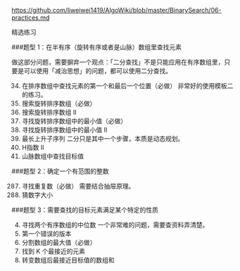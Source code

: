 https://github.com/liweiwei1419/AlgoWiki/blob/master/BinarySearch/06-practices.md

精选练习

###题型 1：在半有序（旋转有序或者是山脉）数组里查找元素

做这部分问题，需要摒弃一个观点：「二分查找」不是只能应用在有序数组里，只要是可以使用「减治思想」的问题，都可以使用二分查找。

34. 在排序数组中查找元素的第一个和最后一个位置（必做）	非常好的使用模板二的练习。  
33. 搜索旋转排序数组（必做）  
81. 搜索旋转排序数组 II	  
153. 寻找旋转排序数组中的最小值（必做）	
154. 寻找旋转排序数组中的最小值 II	  
300. 最长上升子序列	二分只是其中一个步骤，本质是动态规划。  
275. H指数 II	  
1095. 山脉数组中查找目标值  

###题型 2：确定一个有范围的整数

287. 寻找重复数（必做）	需要结合抽屉原理。  
374. 猜数字大小	  

###题型 3：需要查找的目标元素满足某个特定的性质
 
4. 寻找两个有序数组的中位数	一个非常难的问题，需要查资料弄清楚。  
278. 第一个错误的版本	 
410. 分割数组的最大值（必做）	 
658. 找到 K 个最接近的元素  
1300. 转变数组后最接近目标值的数组和  
